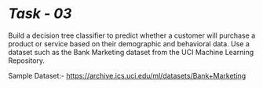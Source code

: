 # ***Task - 03*** 

Build a decision tree classifier to predict whether a customer will purchase a product or service based on their demographic and behavioral data. Use a dataset such as the Bank Marketing dataset from the UCI Machine Learning Repository.



Sample Dataset:- https://archive.ics.uci.edu/ml/datasets/Bank+Marketing

